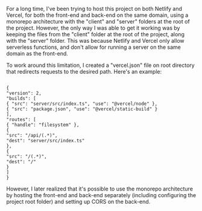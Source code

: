 For a long time, I've been trying to host this project on both Netlify and Vercel, for both the front-end and back-end on the same domain, using a monorepo architecture with the "client" and "server" folders at the root of the project. However, the only way I was able to get it working was by keeping the files from the "client" folder at the root of the project, along with the "server" folder. This was because Netlify and Vercel only allow serverless functions, and don't allow for running a server on the same domain as the front-end.

To work around this limitation, I created a "vercel.json" file on root directory that redirects requests to the desired path. Here's an example:

<code>
{
"version": 2,
"builds": [
{ "src": "server/src/index.ts", "use": "@vercel/node" },
{ "src": "package.json", "use": "@vercel/static-build" }
],
"routes": [
{ "handle": "filesystem" },
{
"src": "/api/(.*)",
"dest": "server/src/index.ts"
},
{
"src": "/(.*)",
"dest": "/"
}
]
}
</code>

However, I later realized that it's possible to use the monorepo architecture by hosting the front-end and back-end separately (including configuring the project root folder) and setting up CORS on the back-end.
